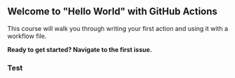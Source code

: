 ## Welcome to "Hello World" with GitHub Actions

This course will walk you through writing your first action and using it with a workflow file. 

**Ready to get started? Navigate to the first issue.**

### Test

